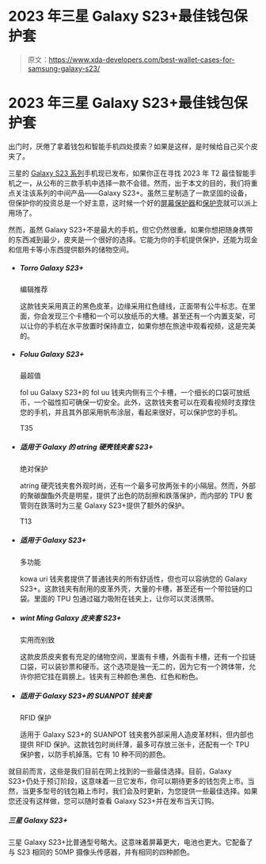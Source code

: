 # 2023 年三星 Galaxy S23+最佳钱包保护套

> 原文：<https://www.xda-developers.com/best-wallet-cases-for-samsung-galaxy-s23/>

# 2023 年三星 Galaxy S23+最佳钱包保护套

出门时，厌倦了拿着钱包和智能手机四处摸索？如果是这样，是时候给自己买个皮夹了。

三星的 [Galaxy S23 系列](https://www.xda-developers.com/samsung-galaxy-s23/)手机现已发布，如果你正在寻找 2023 年 T2 最佳智能手机之一，从公布的三款手机中选择一款不会错。然而，出于本文的目的，我们将重点关注该系列的中间产品——Galaxy S23+。虽然三星制造了一款坚固的设备，但保护你的投资总是一个好主意，这时候一个好的[屏幕保护器](https://www.xda-developers.com/best-samsung-galaxy-s23-plus-screen-protectors/)和[保护壳](https://xda-developers.com/best-samsung-galaxy-s23-plus-cases/)就可以派上用场了。

然而，虽然 Galaxy S23+不是最大的手机，但它仍然很重。如果你想把随身携带的东西减到最少，皮夹是一个很好的选择。它能为你的手机提供保护，还能为现金和信用卡等小东西提供额外的储物空间。

*   ##### Torro Galaxy S23+

    编辑推荐

    这款钱夹采用真正的黑色皮革，边缘采用红色缝线，正面带有公牛标志。在里面，你会发现三个卡槽和一个可以放纸币的大槽。甚至还有一个内置支架，可以让你的手机在水平放置时保持直立，如果你想在旅途中观看视频，这是完美的。

*   ##### Foluu Galaxy S23+

    最超值

    fol uu Galaxy S23+的 fol uu 钱夹内侧有三个卡槽，一个细长的口袋可放纸币，一个磁性扣可确保一切安全。此外，这款钱夹套可以在观看视频时支撑住您的手机，并且其外部采用帆布涂层，看起来很好，可以保护您的手机。

    T35
*   ##### 适用于 Galaxy 的 atring 硬壳钱夹套 S23+

    绝对保护

    atring 硬壳钱夹套外观时尚，还有一个最多可放两张卡的小隔层。然而，外部的聚碳酸酯外壳是明星，提供了出色的防刮擦和跌落保护，而内部的 TPU 套管则在跌落时为三星 Galaxy S23+提供了额外的保护。

    T13
*   ##### 适用于 Galaxy S23+

    多功能

    kowa uri 钱夹套提供了普通钱夹的所有舒适性，但也可以容纳您的 Galaxy S23+。这款钱夹有耐用的皮革外壳，大量的卡槽，甚至还有一个带拉链的口袋。里面的 TPU 包通过磁力吸附在钱夹上，让你可以灵活携带。

*   ##### wint Ming Galaxy 皮夹套 S23+

    实用而别致

    这款皮质皮夹套有充足的储物空间，里面有卡槽，外面有卡槽，还有一个拉链口袋，可以装钞票和硬币。这个选项是独一无二的，因为它有一个跨体带，允许你把它挂在肩膀上。钱夹有三种颜色:黑色、红色和粉色。

*   ##### 适用于 Galaxy S23+的 SUANPOT 钱夹套

    RFID 保护

    适用于 Galaxy S23+的 SUANPOT 钱夹套外部采用人造皮革材料，但内部也提供 RFID 保护。这款钱包时尚纤薄，最多可存放三张卡，还配有一个 TPU 保护套，以防手机掉落。它有 10 种不同的颜色。

就目前而言，这些是我们目前在网上找到的一些最佳选择。目前，Galaxy S23+仍处于预订阶段，这意味着一旦它发布，你可以期待更多的钱包壳上市。当然，当更多型号的钱包箱上市时，我们会及时更新，为您提供一些最佳选择。如果您还没有这样做，您可以随时查看 Galaxy S23+并在发布当天订购。

##### 三星 Galaxy S23+

三星 Galaxy S23+比普通型号略大。这意味着屏幕更大，电池也更大。它配备了与 S23 相同的 50MP 摄像头传感器，并有相同的四种颜色。